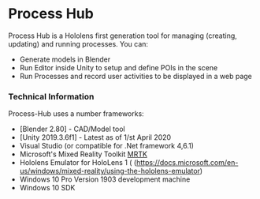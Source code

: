 # Process Hub

Process Hub is a Hololens first generation tool for managing (creating, updating) and running processes.
You can:
  - Generate models in Blender
  - Run Editor inside Unity to setup and define POIs in the scene
  - Run Processes and record user activities to be displayed in a web page

### Technical Information

Process-Hub uses a number frameworks:

* [Blender 2.80] - CAD/Model tool
* [Unity 2019.3.6f1] - Latest as of 1/st April 2020
* Visual Studio (or compatible for .Net framework 4,6.1)
* Microsoft's Mixed Reality Toolkit [MRTK](https://docs.microsoft.com/en-us/windows/mixed-reality/mrtk-getting-started)
* Hololens Emulator for HoloLens 1 ( (https://docs.microsoft.com/en-us/windows/mixed-reality/using-the-hololens-emulator)
* Windows 10 Pro Version 1903 development machine
* Windows 10 SDK
